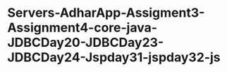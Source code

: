 # Servers-AdharApp-Assigment3-Assignment4-core-java-JDBCDay20-JDBCDay23-JDBCDay24-Jspday31-jspday32-js